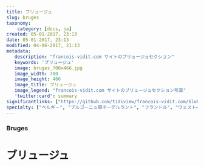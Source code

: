 ```yaml
---
title: ブリュージュ
slug: bruges
taxonomy:
    category: [docs, ja]
created: 05-01-2017, 23:13
date: 05-01-2017, 23:13
modified: 04-06-2017, 21:13
metadata:
   description: "francois-vidit.com サイトのブリュージュセクション"
   keywords: 'ブリュージュ'
   image: bruges_700x466.jpg
   image_width: 700
   image_height: 466
   image_title: ブリュージュ
   image_legend: "francois-vidit.com サイトのブリュージュセクション写真"
   'twitter:card': summary
significantlinks: ["https://github.com/tidiview/francois-vidit.com/blob/develop/user/sites/docs/pages/01.home/06.bruges/chapter.ja.md"]
specialty: ["ベルギー", "ブルゴーニュ領ネーデルラント", "フランドル", "ウェスト=フランデレン州", "ブリュージュ", "ブルッヘ"]
---
```

### Bruges

# ブリュージュ